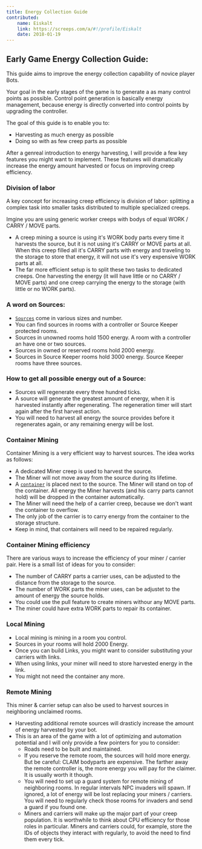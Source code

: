 ```yaml
---
title: Energy Collection Guide
contributed:
    name: Eiskalt
    link: https://screeps.com/a/#!/profile/Eiskalt
    date: 2018-01-19
---
```


## Early Game Energy Collection Guide:
This guide aims to improve the energy collection capability of novice player Bots.

Your goal in the early stages of the game is to generate a as many control points as possible.
Control point generation is basically energy management, because energy is directly converted into control points by upgrading the controller.

The goal of this guide is to enable you to:
* Harvesting as much energy as possible
* Doing so with as few creep parts as possible

After a genreal introduction to energy harvesting, I will provide a few key features you might want to implement.
These features will dramatically increase the energy amount harvested or focus on improving creep efficiency.


### Division of labor
A key concept for increasing creep efficiency is division of labor: splitting a complex task into smaller tasks distributed to multiple specialized creeps.

Imgine you are using generic worker creeps with bodys of equal WORK / CARRY / MOVE parts.
* A creep mining a source is using it's WORK body parts every time it harvests the source, but it is not using it's CARRY or MOVE parts at all. 
    When this creep filled all it's CARRY parts with energy and traveling to the storage to store that energy, it will not use it's very expensive WORK parts at all.
* The far more efficient setup is to split these two tasks to dedicated creeps. One harvesting the energy (it will have little or no CARRY / MOVE parts) and one creep carrying the energy to the storage (with little or no WORK parts).


### A word on Sources:
* [`Sources`](http://docs.screeps.com/api/#Source) come in various sizes and number. 
* You can find sources in rooms with a controller or Source Keeper protected rooms.
* Sources in unowned rooms hold 1500 energy. A room with a controller an have one or two sources.
* Sources in owned or reserved rooms hold 2000 energy.
* Sources in Source Keeper rooms hold 3000 energy. Source Keeper rooms have three sources.


### How to get all possible energy out of a Source:
* Sources will regenerate every three hundred ticks.
* A source will generate the greatest amount of energy, when it is harvested instantly after regenerating. The regeneration timer will start again after the first harvest action.
* You will need to harvest all energy the source provides before it regenerates again, or any remaining energy will be lost. 


### Container Mining
Container Mining is a very efficient way to harvest sources. The idea works as follows:

* A dedicated Miner creep is used to harvest the source.
* The Miner will not move away from the source during its lifetime.
* A [`container`](http://docs.screeps.com/api/#StructureContainer) is placed next to the source. The Miner will stand on top of the container. All energy the Miner harvests (and his carry parts cannot hold) will be dropped in the container automatically.
* The Miner will need the help of a carrier creep, because we don't want the container to overflow.
* The only job of the carrier is to carry energy from the container to the storage structure.
* Keep in mind, that containers will need to be repaired regularly.


### Container Mining efficiency
There are various ways to increase the efficiency of your miner / carrier pair. Here is a small list of ideas for you to consider:
* The number of CARRY parts a carrier uses, can be adjusted to the distance from the storage to the source.
* The number of WORK parts the miner uses, can be adjustet to the amount of energy the source holds.
* You could use the pull feature to create miners withour any MOVE parts.
* The miner could have extra WORK parts to repair its container.


### Local Mining
* Local mining is mining in a room you control.
* Sources in your rooms will hold 2000 Energy.
* Once you can build Links, you might want to consider substituting your carriers with links.
* When using links, your miner will need to store harvested energy in the link.
* You might not need the container any more.


### Remote Mining
This miner & carrier setup can also be used to harvest sources in neighboring unclaimed rooms. 
* Harvesting additional remote sources will drasticly increase the amount of energy harvested by your bot.
* This is an area of the game with a lot of optimizing and automation potential and I will only provide a few pointers for you to consider:
    * Roads need to be built and maintained.
    * If you reserve the remote room, the sources will hold more energy. But be careful: CLAIM bodyparts are expensive. The farther away the remote controller is, the more energy you will pay for the claimer. It is usually worth it though.
    * You will need to set up a guard system for remote mining of neighboring rooms. In regular intervals NPC invaders will spawn. If ignored, a lot of energy will be lost replacing your miners / carriers. You will need to regularly check those rooms for invaders and send a guard if you found one.
    * Miners and carriers will make up the major part of your creep population. It is worthwhile to think about CPU efficiency for those roles in particular. Miners and carriers could, for example, store the IDs of objects they interact with regularly, to avoid the need to find them every tick.
